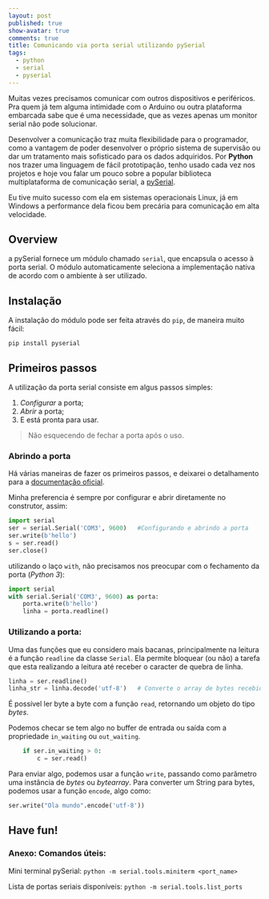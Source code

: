 ```yaml
---
layout: post
published: true
show-avatar: true
comments: true
title: Comunicando via porta serial utilizando pySerial
tags:
  - python
  - serial
  - pyserial
---
```

Muitas vezes precisamos comunicar com outros dispositivos e periféricos. Pra quem já tem alguma intimidade com o Arduino ou outra plataforma embarcada sabe que é uma necessidade, que as vezes apenas um monitor serial não pode solucionar.

Desenvolver a comunicação traz muita flexibilidade para o programador, como a vantagem de poder desenvolver o próprio sistema de supervisão ou dar um tratamento mais sofisticado para os dados adquiridos.
Por **Python** nos trazer uma linguagem de fácil prototipação, tenho usado cada vez nos projetos e hoje vou falar um pouco sobre a popular biblioteca multiplataforma de comunicação serial, a [pySerial](https://pythonhosted.org/pyserial).

Eu tive muito sucesso com ela em sistemas operacionais Linux, já em Windows a performance dela ficou bem precária para comunicação em alta velocidade.

## Overview

a pySerial fornece um módulo chamado `serial`, que encapsula o acesso à porta serial. O módulo automaticamente seleciona a implementação nativa de acordo com o ambiente à ser utilizado.

## Instalação

A instalação do módulo pode ser feita através do `pip`, de maneira muito fácil:
```shell
pip install pyserial
```

## Primeiros passos

A utilização da porta serial consiste em algus passos simples:
1. _Configurar_ a porta;
2. _Abrir_ a porta;
3. E está pronta para usar.

> Não esquecendo de fechar a porta após o uso.

### Abrindo a porta

Há várias maneiras de fazer os primeiros passos, e deixarei o detalhamento para a [documentação oficial](https://pythonhosted.org/pyserial/shortintro.html).

Minha preferencia é sempre por configurar e abrir diretamente no construtor, assim:

```python
import serial
ser = serial.Serial('COM3', 9600)	#Configurando e abrindo a porta
ser.write(b'hello')
s = ser.read()
ser.close()
```

utilizando o laço `with`, não precisamos nos preocupar com o fechamento da porta (_Python 3_):

```python
import serial
with serial.Serial('COM3', 9600) as porta: 	
	porta.write(b'hello')
    linha = porta.readline()
```

### Utilizando a porta:

Uma das funções que eu considero mais bacanas, principalmente na leitura é a função `readline` da classe `Serial`. Ela permite bloquear (ou não) a tarefa que esta realizando a leitura até receber o caracter de quebra de linha.

```python
linha = ser.readline()
linha_str = linha.decode('utf-8') 	# Converte o array de bytes recebido para String
```

É possível ler byte a byte com a função `read`, retornando um objeto do tipo _bytes_.

Podemos checar se tem algo no buffer de entrada ou saída com a propriedade `in_waiting` ou `out_waiting`.
```python
	if ser.in_waiting > 0:
    	c = ser.read()
```

Para enviar algo, podemos usar a função `write`, passando como parâmetro uma instância de _bytes_ ou _bytearray_. Para converter um String para bytes, podemos usar a função `encode`, algo como:
```python
ser.write("Ola mundo".encode('utf-8'))
```

## Have fun!

### Anexo: Comandos úteis:

Mini terminal pySerial:
`python -m serial.tools.miniterm <port_name>`

Lista de portas seriais disponíveis:
`python -m serial.tools.list_ports`

